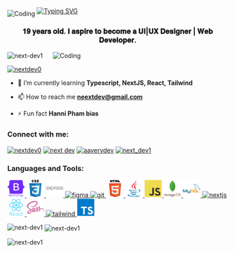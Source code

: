<img align="middle" alt="Coding" width="1920" src="https://i.pinimg.com/736x/dd/5b/82/dd5b823409b3ded2cb21cea28f36605a.jpg">
<a href="https://git.io/typing-svg"><img src="https://readme-typing-svg.demolab.com?font=Doctor+Glitch&size=100&pause=1000&color=5A5A5A&center=true&random=false&width=1920&height=200&lines=%F0%9D%91%AF%F0%9D%91%B0+%F0%9D%91%AA%F0%9D%91%BC%F0%9D%91%BB%F0%9D%91%B0%F0%9D%91%AC!!;%E1%B4%8D%CA%8F+%C9%B4%E1%B4%80%E1%B4%8D%E1%B4%87+%C9%AAs+s%E1%B4%87%E1%B4%80%C9%B4+%3A)" alt="Typing SVG" /></a>
<a href="https://git&center=true&random=faMy+name+is+Sean+%3A)" alt="Typing SVG" /></a><h3 
align="center">𝟏𝟗 𝐲𝐞𝐚𝐫𝐬 𝐨𝐥𝐝. 𝐈 𝐚𝐬𝐩𝐢𝐫𝐞 𝐭𝐨 𝐛𝐞𝐜𝐨𝐦𝐞 𝐚 𝐔𝐈|𝐔𝐗 𝐃𝐞𝐬𝐢𝐠𝐧𝐞𝐫 | 𝐖𝐞𝐛 𝐃𝐞𝐯𝐞𝐥𝐨𝐩𝐞𝐫.</h3>
<img align="right" alt="Coding" width="400" src="https://i.pinimg.com/originals/8e/75/2c/8e752cf446947d3d01c0eaaf9e1504e2.gif">

<p align="left"> <img src="https://komarev.com/ghpvc/?username=next-dev1&label=Profile%20views&color=0e75b6&style=flat" alt="next-dev1" /> </p>

<p align="left"> <a href="https://twitter.com/nextdev0" target="blank"><img src="https://img.shields.io/twitter/follow/nextdev0?logo=twitter&style=for-the-badge" alt="nextdev0" /></a> </p>

- 🌱 I’m currently learning **Typescript, NextJS, React, Tailwind**

- 📫 How to reach me **neextdev@gmail.com**

- ⚡ Fun fact **Hanni Pham bias**

<h3 align="left">Connect with me:</h3>
<p align="left">
<a href="https://twitter.com/nextdev0" target="blank"><img align="center" src="https://raw.githubusercontent.com/rahuldkjain/github-profile-readme-generator/master/src/images/icons/Social/twitter.svg" alt="nextdev0" height="30" width="40" /></a>
<a href="https://linkedin.com/in/next dev" target="blank"><img align="center" src="https://raw.githubusercontent.com/rahuldkjain/github-profile-readme-generator/master/src/images/icons/Social/linked-in-alt.svg" alt="next dev" height="30" width="40" /></a>
<a href="https://instagram.com/aaverydev" target="blank"><img align="center" src="https://raw.githubusercontent.com/rahuldkjain/github-profile-readme-generator/master/src/images/icons/Social/instagram.svg" alt="aaverydev" height="30" width="40" /></a>
<a href="https://discord.gg/next_dev1" target="blank"><img align="center" src="https://raw.githubusercontent.com/rahuldkjain/github-profile-readme-generator/master/src/images/icons/Social/discord.svg" alt="next_dev1" height="30" width="40" /></a>
</p>

<h3 align="left">Languages and Tools:</h3>
<p align="left"> <a href="https://getbootstrap.com" target="_blank" rel="noreferrer"> <img src="https://raw.githubusercontent.com/devicons/devicon/master/icons/bootstrap/bootstrap-plain-wordmark.svg" alt="bootstrap" width="40" height="40"/> </a> <a href="https://www.w3schools.com/css/" target="_blank" rel="noreferrer"> <img src="https://raw.githubusercontent.com/devicons/devicon/master/icons/css3/css3-original-wordmark.svg" alt="css3" width="40" height="40"/> </a> <a href="https://expressjs.com" target="_blank" rel="noreferrer"> <img src="https://raw.githubusercontent.com/devicons/devicon/master/icons/express/express-original-wordmark.svg" alt="express" width="40" height="40"/> </a> <a href="https://www.figma.com/" target="_blank" rel="noreferrer"> <img src="https://www.vectorlogo.zone/logos/figma/figma-icon.svg" alt="figma" width="40" height="40"/> </a> <a href="https://git-scm.com/" target="_blank" rel="noreferrer"> <img src="https://www.vectorlogo.zone/logos/git-scm/git-scm-icon.svg" alt="git" width="40" height="40"/> </a> <a href="https://www.w3.org/html/" target="_blank" rel="noreferrer"> <img src="https://raw.githubusercontent.com/devicons/devicon/master/icons/html5/html5-original-wordmark.svg" alt="html5" width="40" height="40"/> </a> <a href="https://www.java.com" target="_blank" rel="noreferrer"> <img src="https://raw.githubusercontent.com/devicons/devicon/master/icons/java/java-original.svg" alt="java" width="40" height="40"/> </a> <a href="https://developer.mozilla.org/en-US/docs/Web/JavaScript" target="_blank" rel="noreferrer"> <img src="https://raw.githubusercontent.com/devicons/devicon/master/icons/javascript/javascript-original.svg" alt="javascript" width="40" height="40"/> </a> <a href="https://www.mongodb.com/" target="_blank" rel="noreferrer"> <img src="https://raw.githubusercontent.com/devicons/devicon/master/icons/mongodb/mongodb-original-wordmark.svg" alt="mongodb" width="40" height="40"/> </a> <a href="https://www.mysql.com/" target="_blank" rel="noreferrer"> <img src="https://raw.githubusercontent.com/devicons/devicon/master/icons/mysql/mysql-original-wordmark.svg" alt="mysql" width="40" height="40"/> </a> <a href="https://nextjs.org/" target="_blank" rel="noreferrer"> <img src="https://cdn.worldvectorlogo.com/logos/nextjs-2.svg" alt="nextjs" width="40" height="40"/> </a> <a href="https://reactjs.org/" target="_blank" rel="noreferrer"> <img src="https://raw.githubusercontent.com/devicons/devicon/master/icons/react/react-original-wordmark.svg" alt="react" width="40" height="40"/> </a> <a href="https://sass-lang.com" target="_blank" rel="noreferrer"> <img src="https://raw.githubusercontent.com/devicons/devicon/master/icons/sass/sass-original.svg" alt="sass" width="40" height="40"/> </a> <a href="https://tailwindcss.com/" target="_blank" rel="noreferrer"> <img src="https://www.vectorlogo.zone/logos/tailwindcss/tailwindcss-icon.svg" alt="tailwind" width="40" height="40"/> </a> <a href="https://www.typescriptlang.org/" target="_blank" rel="noreferrer"> <img src="https://raw.githubusercontent.com/devicons/devicon/master/icons/typescript/typescript-original.svg" alt="typescript" width="40" height="40"/> </a> </p>

<p><img align="left" src="https://github-readme-stats.vercel.app/api/top-langs?username=next-dev1&show_icons=true&locale=en&layout=compact" alt="next-dev1" /></p>

<p>&nbsp;<img align="center" src="https://github-readme-stats.vercel.app/api?username=next-dev1&show_icons=true&locale=en" alt="next-dev1" /></p>

<p><img align="center" src="https://github-readme-streak-stats.herokuapp.com/?user=next-dev1&" alt="next-dev1" /></p>
